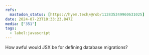 ```yaml
---
refs:
  mastodon_status: [https://hyem.tech/@rob/112835349960631025]
date: 2024-07-23T10:33:23.847Z
media: ["351"]
tags:
  - label:javascript
---
```


How awful would JSX be for defining database migrations?
